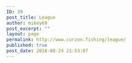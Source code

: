 ```yaml
---
ID: 39
post_title: League
author: mikey69
post_excerpt: ""
layout: page
permalink: http://www.curzon.fishing/league/
published: true
post_date: 2018-08-24 21:53:07
---
```

<!-- wp:image {"id":584} -->
<figure class="wp-block-image"><img src="http://www.curzon.fishing/wp-content/uploads/2019/05/image001-4-1.png" alt="" class="wp-image-584"/></figure>
<!-- /wp:image -->